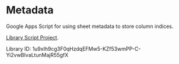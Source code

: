 # Metadata
Google Apps Script for using sheet metadata to store column indices.

[Library Script Project](https://script.google.com/d/1u9xIh9cg3F0qHzdqEFMw5-KZf53wmPP-C-Yi2vwBIvaLtunMajR55gfX/edit).

Library ID: 1u9xIh9cg3F0qHzdqEFMw5-KZf53wmPP-C-Yi2vwBIvaLtunMajR55gfX
